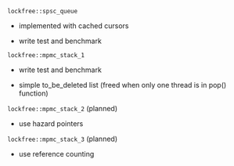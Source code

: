 `lockfree::spsc_queue`

- implemented with cached cursors

- write test and benchmark

`lockfree::mpmc_stack_1` 

- write test and benchmark

- simple to_be_deleted list (freed when only one thread is in pop() function)

`lockfree::mpmc_stack_2` (planned) 

- use hazard pointers

`lockfree::mpmc_stack_3` (planned) 

- use reference counting
